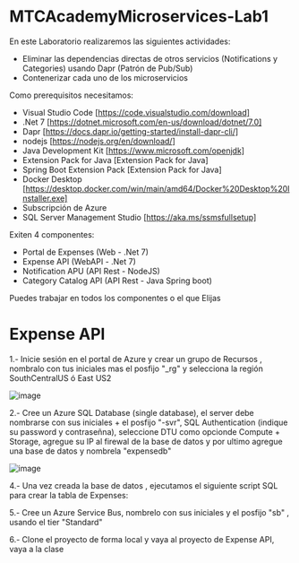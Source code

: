 # MTCAcademyMicroservices-Lab1

En este Laboratorio realizaremos las siguientes actividades: 
* Eliminar las dependencias directas de otros servicios (Notifications y Categories) usando Dapr (Patrón de Pub/Sub)
* Contenerizar cada uno de los microservicios

Como prerequisitos necesitamos: 
* Visual Studio Code [https://code.visualstudio.com/download]
* .Net 7 [https://dotnet.microsoft.com/en-us/download/dotnet/7.0]
* Dapr [https://docs.dapr.io/getting-started/install-dapr-cli/]
* nodejs [https://nodejs.org/en/download/]
* Java Development Kit [https://www.microsoft.com/openjdk]
* Extension Pack for Java [Extension Pack for Java]
* Spring Boot Extension Pack [Extension Pack for Java] 
* Docker Desktop [https://desktop.docker.com/win/main/amd64/Docker%20Desktop%20Installer.exe]
* Subscripción de Azure
* SQL Server Management Studio [https://aka.ms/ssmsfullsetup]

Exiten 4 componentes:
* Portal de Expenses (Web - .Net 7)
* Expense API (WebAPI - .Net 7)
* Notification APU (API Rest - NodeJS)
* Category Catalog API (API Rest - Java Spring boot)

Puedes trabajar en todos los componentes o el que Elijas 

# Expense API

1.- Inicie sesión en el portal de Azure y crear un grupo de Recursos , nombralo con tus iniciales mas el posfijo "_rg" y selecciona la región SouthCentralUS ó East US2

![image](https://user-images.githubusercontent.com/31298167/213099891-3230f48d-677c-4f12-8190-b184f5cfb568.png)

2.- Cree un Azure SQL Database (single database), el server debe nombrarse con sus iniciales + el posfijo "-svr", SQL Authentication (indique su password y contraseñna), seleccione DTU como opcionde Compute + Storage,  agregue su IP al firewal de la base de datos y por ultimo agregue una base de datos y nombrela "expensedb"

![image](https://user-images.githubusercontent.com/31298167/213102018-cccc1145-050c-4c43-9d71-25985902a64d.png)

4.- Una vez creada la base de datos , ejecutamos el siguiente script SQL para crear la tabla de Expenses:


5.- Cree un Azure Service Bus, nombrelo con sus iniciales y el posfijo "sb" , usando el tier "Standard" 

6.- Clone el proyecto de forma local y vaya al proyecto de Expense API, vaya a la clase 
